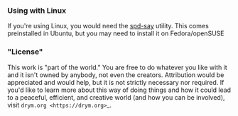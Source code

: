 ### Using with Linux
If you're using Linux, you would need the [spd-say](https://helpmanual.io/help/spd-say/) utility.
This comes preinstalled in Ubuntu, but you may need to install it on Fedora/openSUSE

### "License"

This work is "part of the world." You are free to do whatever you like with it and it isn't owned by anybody, not even the creators. Attribution would be appreciated and would help, but it is not strictly necessary nor required. If you'd like to learn more about this way of doing things and how it could lead to a peaceful, efficient, and creative world (and how you can be involved), visit `drym.org <https://drym.org>`_.


